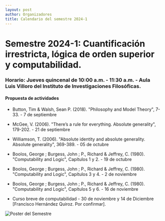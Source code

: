 ```yaml
---
layout: post
author: Organizadores
title: Calendario del semestre 2024-1
---
```


# Semestre 2024-1: Cuantificación irrestricta, lógica de orden superior y computabilidad.

### Horario: Jueves quincenal de 10:00 a.m. - 11:30 a.m. - Aula Luis Villoro del Instituto de Investigaciones Filosóficas.

#### Propuesta de actividades

* Button, Tim & Walsh, Sean P. (2018). "Philosophy and Model Theory", 7-33. - 7 de septiembre

* McGee, V. (2006). "There’s a rule for everything. Absolute generality", 179-202. - 21 de septiembre 

* Williamson, T. (2006). "Absolute identity and absolute generality. Absolute generality", 369-389. - 05 de octubre

* Boolos, George ; Burgess, John ; P., Richard & Jeffrey, C. (1980). "Computability and Logic", Capítulos 1 y 2. - 19 de octubre

* Boolos, George ; Burgess, John ; P., Richard & Jeffrey, C. (1980). "Computability and Logic", Capítulos 3 y 4. - 2 de noviembre

* Boolos, George ; Burgess, John ; P., Richard & Jeffrey, C. (1980). "Computability and Logic", Capítulos 5 y 6. - 16 de noviembre

* Curso breve de computabilidad - 30 de noviembre y 14 de Diciembre [Francisco Hernández Quiroz. Por confirmar].

![Poster del Semestre]({{site.url}}/assets/images/PLC.png)
